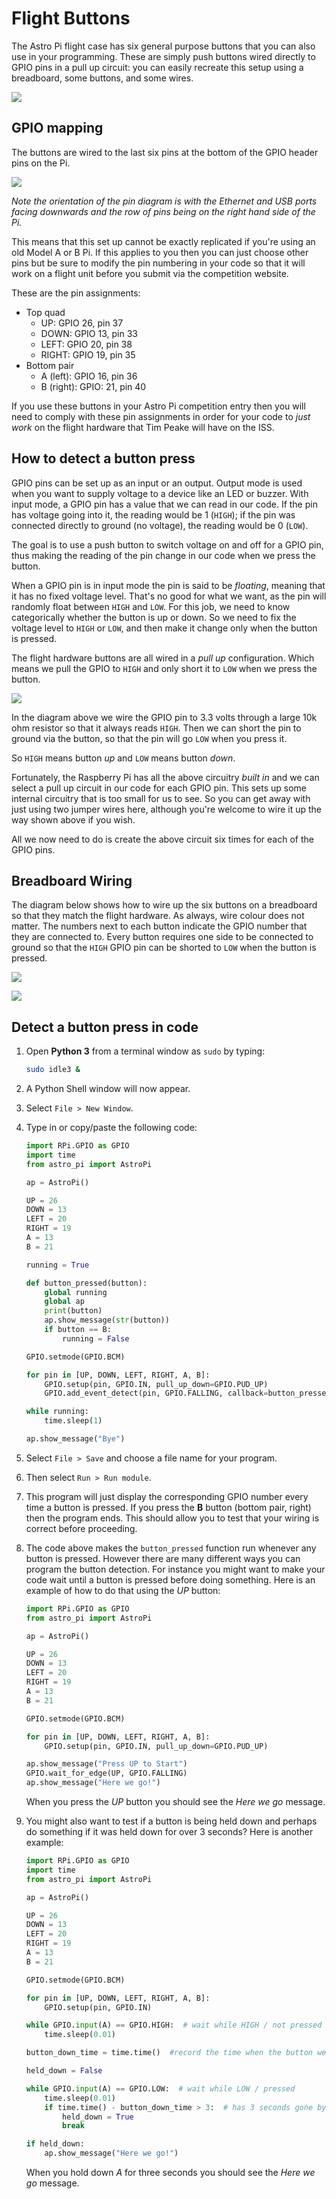 # Flight Buttons

The Astro Pi flight case has six general purpose buttons that you can also use in your programming. These are simply push buttons wired directly to GPIO pins in a pull up circuit: you can easily recreate this setup using a breadboard, some buttons, and some wires.

![](images/flight_buttons.jpg)
  
## GPIO mapping

The buttons are wired to the last six pins at the bottom of the GPIO header pins on the Pi.

![](images/buttons_GPIO.png)
  
*Note the orientation of the pin diagram is with the Ethernet and USB ports facing downwards and the row of pins being on the right hand side of the Pi.*
  
This means that this set up cannot be exactly replicated if you're using an old Model A or B Pi. If this applies to you then you can just choose other pins but be sure to modify the pin numbering in your code so that it will work on a flight unit before you submit via the competition website.

These are the pin assignments:

- Top quad
    - UP: GPIO 26, pin 37
    - DOWN: GPIO 13, pin 33
    - LEFT: GPIO 20, pin 38
    - RIGHT: GPIO 19, pin 35
- Bottom pair
    - A (left): GPIO 16, pin 36
    - B (right): GPIO: 21, pin 40

If you use these buttons in your Astro Pi competition entry then you will need to comply with these pin assignments in order for your code to *just work* on the flight hardware that Tim Peake will have on the ISS.
  
## How to detect a button press

GPIO pins can be set up as an input or an output. Output mode is used when you want to supply voltage to a device like an LED or buzzer. With input mode, a GPIO pin has a value that we can read in our code. If the pin has voltage going into it, the reading would be 1 (`HIGH`); if the pin was connected directly to ground (no voltage), the reading would be 0 (`LOW`).

The goal is to use a push button to switch voltage on and off for a GPIO pin, thus making the reading of the pin change in our code when we press the button.

When a GPIO pin is in input mode the pin is said to be *floating*, meaning that it has no fixed voltage level. That's no good for what we want, as the pin will randomly float between `HIGH` and `LOW`. For this job, we need to know categorically whether the button is up or down. So we need to fix the voltage level to `HIGH` or `LOW`, and then make it change only when the button is pressed.

The flight hardware buttons are all wired in a *pull up* configuration. Which means we pull the GPIO to `HIGH` and only short it to `LOW` when we press the button.

![](images/pull_up.png)
  
In the diagram above we wire the GPIO pin to 3.3 volts through a large 10k ohm resistor so that it always reads `HIGH`. Then we can short the pin to ground via the button, so that the pin will go `LOW` when you press it.
  
So `HIGH` means button *up* and `LOW` means button *down*.
  
Fortunately, the Raspberry Pi has all the above circuitry *built in* and we can select a pull up circuit in our code for each GPIO pin. This sets up some internal circuitry that is too small for us to see. So you can get away with just using two jumper wires here, although you're welcome to wire it up the way shown above if you wish.

All we now need to do is create the above circuit six times for each of the GPIO pins.
  
## Breadboard Wiring

The diagram below shows how to wire up the six buttons on a breadboard so that they match the flight hardware. As always, wire colour does not matter. The numbers next to each button indicate the GPIO number that they are connected to. Every button requires one side to be connected to ground so that the `HIGH` GPIO pin can be shorted to `LOW` when the button is pressed.

![](images/buttons_breadboard.png)

![](images/buttons_GPIO_small.png)

## Detect a button press in code

1. Open **Python 3** from a terminal window as `sudo` by typing:
  
    ```bash
    sudo idle3 &
    ```

1. A Python Shell window will now appear.
1. Select `File > New Window`.
1. Type in or copy/paste the following code:

    ```python
    import RPi.GPIO as GPIO
    import time
    from astro_pi import AstroPi
    
    ap = AstroPi()
    
    UP = 26
    DOWN = 13
    LEFT = 20
    RIGHT = 19
    A = 13
    B = 21  
    
    running = True
    
    def button_pressed(button):
        global running
        global ap
        print(button)
        ap.show_message(str(button))
        if button == B:
            running = False
    
    GPIO.setmode(GPIO.BCM)
    
    for pin in [UP, DOWN, LEFT, RIGHT, A, B]:
        GPIO.setup(pin, GPIO.IN, pull_up_down=GPIO.PUD_UP)
        GPIO.add_event_detect(pin, GPIO.FALLING, callback=button_pressed, bouncetime=100)
    
    while running:
        time.sleep(1)
    
    ap.show_message("Bye")
    ```

1. Select `File > Save` and choose a file name for your program.
1. Then select `Run > Run module`.
1. This program will just display the corresponding GPIO number every time a button is pressed. If you press the **B** button (bottom pair, right) then the program ends. This should allow you to test that your wiring is correct before proceeding.
1. The code above makes the `button_pressed` function run whenever any button is pressed. However there are many different ways you can program the button detection. For instance you might want to make your code wait until a button is pressed before doing something. Here is an example of how to do that using the *UP* button: 

    ```python
    import RPi.GPIO as GPIO
    from astro_pi import AstroPi
    
    ap = AstroPi()
    
    UP = 26
    DOWN = 13
    LEFT = 20
    RIGHT = 19
    A = 13
    B = 21  
    
    GPIO.setmode(GPIO.BCM)
    
    for pin in [UP, DOWN, LEFT, RIGHT, A, B]:
        GPIO.setup(pin, GPIO.IN, pull_up_down=GPIO.PUD_UP)
    
    ap.show_message("Press UP to Start")
    GPIO.wait_for_edge(UP, GPIO.FALLING)
    ap.show_message("Here we go!")
    ```
  
    When you press the *UP* button you should see the *Here we go* message.

1. You might also want to test if a button is being held down and perhaps do something if it was held down for over 3 seconds? Here is another example:

    ```python
    import RPi.GPIO as GPIO
    import time
    from astro_pi import AstroPi
    
    ap = AstroPi()
    
    UP = 26
    DOWN = 13
    LEFT = 20
    RIGHT = 19
    A = 13
    B = 21  
    
    GPIO.setmode(GPIO.BCM)
    
    for pin in [UP, DOWN, LEFT, RIGHT, A, B]:
        GPIO.setup(pin, GPIO.IN)
    
    while GPIO.input(A) == GPIO.HIGH:  # wait while HIGH / not pressed
        time.sleep(0.01)
    
    button_down_time = time.time()  #record the time when the button went down
    
    held_down = False
    
    while GPIO.input(A) == GPIO.LOW:  # wait while LOW / pressed
        time.sleep(0.01)
        if time.time() - button_down_time > 3:  # has 3 seconds gone by?
            held_down = True
            break
    
    if held_down:
        ap.show_message("Here we go!")
    ```
  
    When you hold down *A* for three seconds you should see the *Here we go* message.
